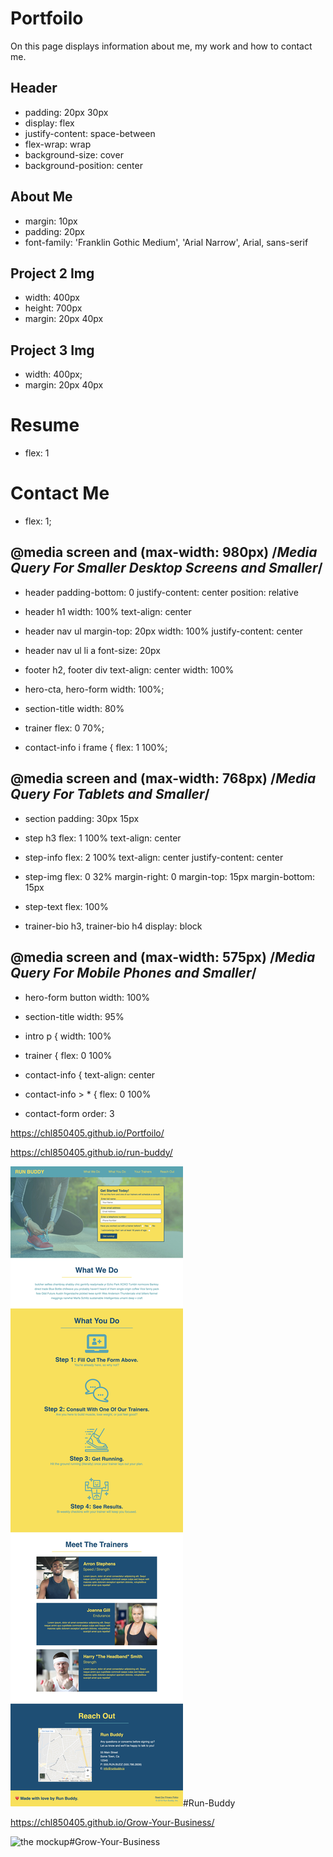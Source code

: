 # Portfoilo

On this page displays information about me, my work and how to contact me.

## Header

* padding: 20px 30px
* display: flex
* justify-content: space-between
* flex-wrap: wrap
* background-size: cover
* background-position: center

## About Me

* margin: 10px
* padding: 20px
* font-family: 'Franklin Gothic Medium', 'Arial Narrow', Arial, sans-serif

## Project 2 Img 

* width: 400px
* height: 700px
* margin: 20px 40px 

## Project 3 Img

* width: 400px;
* margin: 20px 40px

# Resume

* flex: 1

# Contact Me
	
* flex: 1;

## @media screen and (max-width: 980px) /*Media Query For Smaller Desktop Screens and Smaller*/

* header 
padding-bottom: 0
justify-content: center
position: relative

* header h1 
width: 100%
text-align: center

* header nav ul 
margin-top: 20px
width: 100%
justify-content: center

* header nav ul li a
font-size: 20px

* footer h2, footer div 
text-align: center
width: 100%

* hero-cta, hero-form 
width: 100%;

* section-title
width: 80%

* trainer
flex: 0 70%;

* contact-info i frame {
flex: 1 100%;

## @media screen and (max-width: 768px) /*Media Query For Tablets and Smaller*/

* section
padding: 30px 15px

* step h3 
flex: 1 100%
text-align: center

* step-info 
flex: 2 100%
text-align: center
justify-content: center

* step-img 
flex: 0 32%
margin-right: 0
margin-top: 15px
margin-bottom: 15px

* step-text 
flex: 100%

* trainer-bio h3, trainer-bio h4 
display: block

## @media screen and (max-width: 575px) /*Media Query For Mobile Phones and Smaller*/
* hero-form button 
width: 100%

* section-title 
width: 95%

* intro p {
width: 100%

* trainer {
flex: 0 100%

* contact-info {
text-align: center

* contact-info > * {
flex: 0 100%

* contact-form 
order: 3


https://chl850405.github.io/Portfoilo/

https://chl850405.github.io/run-buddy/

![the mockup](./assets/images/RunBuddy.jpg)#Run-Buddy

https://chl850405.github.io/Grow-Your-Business/

![the mockup](./assets/images/GrowYourBusiness.png)#Grow-Your-Business
